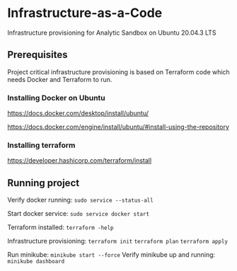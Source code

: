 # Infrastructure-as-a-Code
Infrastructure provisioning for Analytic Sandbox on Ubuntu 20.04.3 LTS 

## Prerequisites
Project critical infrastructure provisioning is based on Terraform code which
needs Docker and Terraform to run.

### Installing Docker on Ubuntu 
https://docs.docker.com/desktop/install/ubuntu/

https://docs.docker.com/engine/install/ubuntu/#install-using-the-repository

### Installing terraform 
https://developer.hashicorp.com/terraform/install

## Running project
Verify docker running: `sudo service --status-all`

Start docker service: `sudo service docker start`

Terraform installed: `terraform -help`

Infrastructure provisioning:
`terraform init`
`terraform plan`
`terraform apply`

Run minikube:
`minikube start --force`
Verify minikube up and running:
`minikube dashboard`
